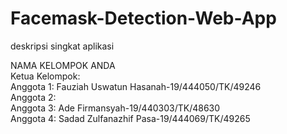 # Facemask-Detection-Web-App 
deskripsi singkat aplikasi<br/> 

NAMA KELOMPOK ANDA<br/>
Ketua Kelompok: <br/> 
Anggota 1: Fauziah Uswatun Hasanah-19/444050/TK/49246<br/> 
Anggota 2: <br/> 
Anggota 3: Ade Firmansyah-19/440303/TK/48630 <br/> 
Anggota 4: Sadad Zulfanazhif Pasa-19/444069/TK/49265
